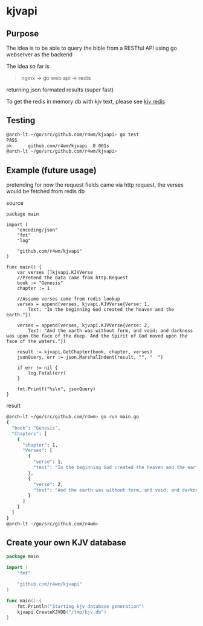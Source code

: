 # kjvapi

## Purpose
The idea is to be able to query the bible from a RESTful API using go webserver as the backend

The idea so far is
>nginx -> go web api -> redis 

returning json formated results (super fast)

To get the redis in memory db with kjv text, please see [kjv redis](https://github/r4wm/kjv)

## Testing
```bash
@arch-lt ~/go/src/github.com/r4wm/kjvapi> go test
PASS
ok  	github.com/r4wm/kjvapi	0.001s
@arch-lt ~/go/src/github.com/r4wm/kjvapi> 
```

## Example (future usage)
pretending for now the request fields came via http request, the verses would be fetched from redis db

source
```golang
package main

import (
	"encoding/json"
	"fmt"
	"log"

	"github.com/r4wm/kjvapi"
)

func main() {
	var verses []kjvapi.KJVVerse
	//Pretend the data came from http.Request
	book := "Genesis"
	chapter := 1
    
    //Assume verses came from redis lookup
	verses = append(verses, kjvapi.KJVVerse{Verse: 1,
		Text: "In the beginning God created the heaven and the earth."})

	verses = append(verses, kjvapi.KJVVerse{Verse: 2,
		Text: "And the earth was without form, and void; and darkness was upon the face of the deep. And the Spirit of God moved upon the face of the waters."})

	result := kjvapi.GetChapter(book, chapter, verses)
	jsonQuery, err := json.MarshalIndent(result, "", "  ")

	if err != nil {
		log.Fatal(err)
	}

	fmt.Printf("%s\n", jsonQuery)
}
```
result

```bash
@arch-lt ~/go/src/github.com/r4wm> go run main.go
{
  "book": "Genesis",
  "Chapters": [
    {
      "chapter": 1,
      "Verses": [
        {
          "verse": 1,
          "text": "In the beginning God created the heaven and the earth."
        },
        {
          "verse": 2,
          "text": "And the earth was without form, and void; and darkness was upon the face of the deep. And the Spirit of God moved upon the face of the waters."
        }
      ]
    }
  ]
}
@arch-lt ~/go/src/github.com/r4wm>
```

## Create your own KJV database
```go
package main

import (
	"fmt"

	"github.com/r4wm/kjvapi"
)

func main() {
	fmt.Println("Starting kjv database generation")
	kjvapi.CreateKJVDB("/tmp/kjv.db")
}
```
